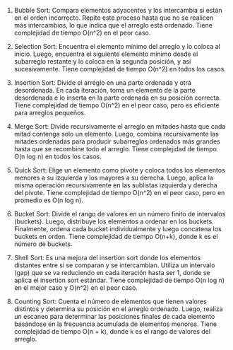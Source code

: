 1. Bubble Sort:
    Compara elementos adyacentes y los intercambia si están en el orden incorrecto.
    Repite este proceso hasta que no se realicen más intercambios, lo que indica que el arreglo está ordenado.
    Tiene complejidad de tiempo O(n^2) en el peor caso.

2. Selection Sort:
    Encuentra el elemento mínimo del arreglo y lo coloca al inicio.
    Luego, encuentra el siguiente elemento mínimo desde el subarreglo restante y lo coloca en la segunda posición, y así sucesivamente.
    Tiene complejidad de tiempo O(n^2) en todos los casos.

3. Insertion Sort:
    Divide el arreglo en una parte ordenada y otra desordenada.
    En cada iteración, toma un elemento de la parte desordenada e lo inserta en la parte ordenada en su posición correcta.
    Tiene complejidad de tiempo O(n^2) en el peor caso, pero es eficiente para arreglos pequeños.

4. Merge Sort:
    Divide recursivamente el arreglo en mitades hasta que cada mitad contenga solo un elemento.
    Luego, combina recursivamente las mitades ordenadas para producir subarreglos ordenados más grandes hasta que se recombine todo el arreglo.
    Tiene complejidad de tiempo O(n log n) en todos los casos.

5. Quick Sort:
    Elige un elemento como pivote y coloca todos los elementos menores a su izquierda y los mayores a su derecha.
    Luego, aplica la misma operación recursivamente en las sublistas izquierda y derecha del pivote.
    Tiene complejidad de tiempo O(n^2) en el peor caso, pero en promedio es O(n log n).

6. Bucket Sort:
    Divide el rango de valores en un número finito de intervalos (buckets).
    Luego, distribuye los elementos a ordenar en los buckets.
    Finalmente, ordena cada bucket individualmente y luego concatena los buckets en orden.
    Tiene complejidad de tiempo O(n+k), donde k es el número de buckets.

7. Shell Sort:
    Es una mejora del insertion sort donde los elementos distantes entre sí se comparan y se intercambian.
    Utiliza un intervalo (gap) que se va reduciendo en cada iteración hasta ser 1, donde se aplica el insertion sort estándar.
    Tiene complejidad de tiempo O(n log n) en el mejor caso y O(n^2) en el peor caso.

8. Counting Sort:
    Cuenta el número de elementos que tienen valores distintos y determina su posición en el arreglo ordenado.
    Luego, realiza un escaneo para determinar las posiciones finales de cada elemento basándose en la frecuencia acumulada de elementos menores.
    Tiene complejidad de tiempo O(n + k), donde k es el rango de valores del arreglo.
